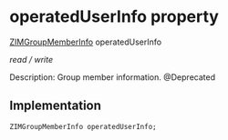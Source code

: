 


# operatedUserInfo property







[ZIMGroupMemberInfo](../../zego_uikit_prebuilt_live_audio_room/ZIMGroupMemberInfo-class.md) operatedUserInfo
  
_<span class="feature">read / write</span>_



<p>Description: Group member information.
@Deprecated</p>



## Implementation

```dart
ZIMGroupMemberInfo operatedUserInfo;
```







